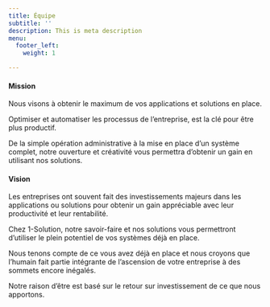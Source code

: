 ```yaml
---
title: Équipe
subtitle: ''
description: This is meta description
menu:
  footer_left:
    weight: 1

---
```

#### Mission

Nous visons à obtenir le maximum de vos applications et solutions en place.

Optimiser et automatiser les processus de l’entreprise, est la clé pour être plus productif.

De la simple opération administrative à la mise en place d’un système complet, notre ouverture et créativité vous permettra d’obtenir un gain en utilisant nos solutions.

#### Vision

Les entreprises ont souvent fait des investissements majeurs dans les applications ou solutions pour obtenir un gain appréciable avec leur productivité et leur rentabilité.

Chez 1-Solution, notre savoir-faire et nos solutions vous permettront d’utiliser le plein potentiel de vos systèmes déjà en place.

Nous tenons compte de ce vous avez déjà en place et nous croyons que l’humain fait partie intégrante de l’ascension de votre entreprise à des sommets encore inégalés.

Notre raison d’être est basé sur le retour sur investissement de ce que nous apportons.